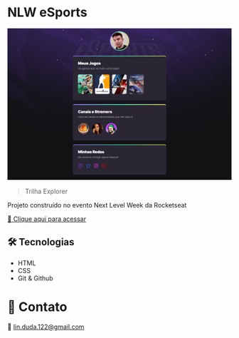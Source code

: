 # NLW eSports 

![preview](./.github/preview.png)

> Trilha Explorer 

Projeto construído no evento Next Level Week da Rocketseat

[🔗 Clique aqui para acessar](https://lincolndudalourenco.github.io/nlw-esports-explorer/)

## 🛠 Tecnologias

- HTML
- CSS
- Git & Github

# 📱 Contato 

📧 lin.duda.122@gmail.com